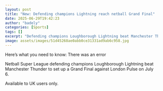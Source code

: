 ```yaml
---
layout: post
title: "New: Defending champions Lightning reach netball Grand Final"
date: 2025-06-29T19:42:23
author: "badely"
categories: [Sports]
tags: []
excerpt: "Defending champions Loughborough Lightning beat Manchester Thunder to set up a Grand Final against London Pulse on July 6."
image: assets/images/51d45268ae0abb0ce31331ad9ab6c958.jpg
---
```


Here’s what you need to know: There was an error

Netball Super League defending champions Loughborough Lightning beat Manchester Thunder to set up a Grand Final against London Pulse on July 6.

Available to UK users only.


